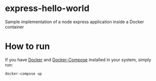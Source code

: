 # express-hello-world
Sample implementation of a node express application inside a Docker container

# How to run
If you have [Docker](https://www.docker.com/) and [Docker-Compose](https://docs.docker.com/compose/) installed in your system, simply run:
```Shell
docker-compose up
```
